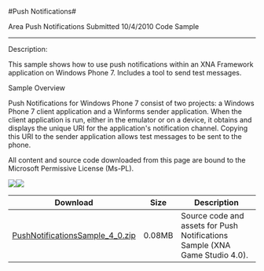 #Push Notifications#

Area
Push Notifications
Submitted
10/4/2010
Code Sample

---

Description:

This sample shows how to use push notifications within an XNA Framework application on Windows Phone 7. Includes a tool to send test messages.

Sample Overview

Push Notifications for Windows Phone 7 consist of two projects: a Windows Phone 7 client application and a Winforms sender application. When the client application is run, either in the emulator or on a device, it obtains and displays the unique URI for the application's notification channel. Copying this URI to the sender application allows test messages to be sent to the phone.


All content and source code downloaded from this page are bound to the Microsoft Permissive License (Ms-PL).

![](https://github.com/nkast/XNAGameStudio/blob/master/Images/pushnot0.png)![](https://github.com/nkast/XNAGameStudio/blob/master/Images/pushnot1.png)

Download | Size | Description
---|---|---|
[PushNotificationsSample_4_0.zip](https://github.com/nkast/XNAGameStudio/blob/master/Samples/PushNotificationsSample_4_0.zip?raw=true) | 0.08MB | Source code and assets for Push Notifications Sample (XNA Game Studio 4.0). 